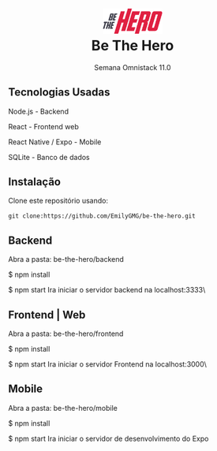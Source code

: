 
<h1 align="center">
<br>
  <img src="https://raw.githubusercontent.com/HBeserra/OmniStack-11/master/logo.png" alt="Be The Hero" width="120">
<br>
Be The Hero
</h1>

<p align="center">Semana Omnistack 11.0</p>

<h2>Tecnologias Usadas</h2>
     <p>Node.js - Backend</p>
     <p>React - Frontend web</p>
     <p>React Native / Expo - Mobile</p>
     <p>SQLite - Banco de dados</p>
    
<h2> Instalação </h2>
<p>Clone este repositório usando: 
  
```
git clone:https://github.com/EmilyGMG/be-the-hero.git 
```
 
</p>

<h2>Backend</h2>
<p>Abra a pasta: be-the-hero/backend</p>
<p>
  
  $ npm install
  
</p>
<p>
  
  $ npm start Ira iniciar o servidor backend na localhost:3333\
  
</p>

<h2>Frontend | Web</h2>
<p>Abra a pasta: be-the-hero/frontend</p>
<p>
  
  $ npm install
  
</p>
<p>
  
  $ npm start Ira iniciar o servidor Frontend na localhost:3000\ 
  
</p>

<h2>Mobile</h2>

<p>Abra a pasta: be-the-hero/mobile</p>
<p>
  
  $ npm install
  
</p>
<p>
  
  $ npm start Ira iniciar o servidor de desenvolvimento do Expo
  
</p>

